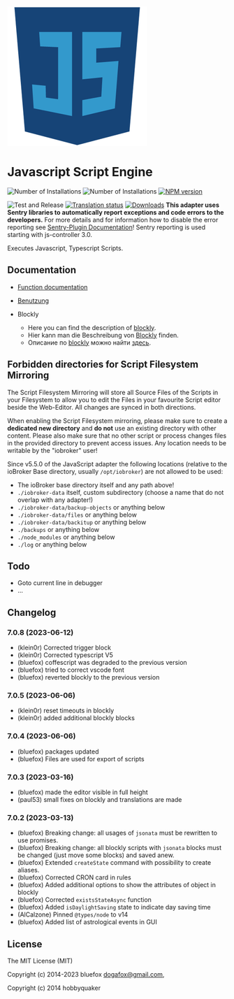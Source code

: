 ![Logo](admin-config/javascript.png)
# Javascript Script Engine

![Number of Installations](http://iobroker.live/badges/javascript-installed.svg)
![Number of Installations](http://iobroker.live/badges/javascript-stable.svg)
[![NPM version](http://img.shields.io/npm/v/iobroker.javascript.svg)](https://www.npmjs.com/package/iobroker.javascript)

![Test and Release](https://github.com/ioBroker/ioBroker.javascript/workflows/Test%20and%20Release/badge.svg)
[![Translation status](https://weblate.iobroker.net/widgets/adapters/-/javascript/svg-badge.svg)](https://weblate.iobroker.net/engage/adapters/?utm_source=widget)
[![Downloads](https://img.shields.io/npm/dm/iobroker.javascript.svg)](https://www.npmjs.com/package/iobroker.javascript)
**This adapter uses Sentry libraries to automatically report exceptions and code errors to the developers.** For more details and for information how to disable the error reporting see [Sentry-Plugin Documentation](https://github.com/ioBroker/plugin-sentry#plugin-sentry)! Sentry reporting is used starting with js-controller 3.0.

Executes Javascript, Typescript Scripts.

## Documentation
* [Function documentation](docs/en/javascript.md)

* [Benutzung](docs/de/usage.md)

* Blockly
  * Here you can find the description of [blockly](docs/en/blockly.md). 
  * Hier kann man die Beschreibung von [Blockly](docs/de/blockly.md) finden. 
  * Описание по [blockly](docs/ru/blockly.md) можно найти [здесь](docs/ru/blockly.md).

## Forbidden directories for Script Filesystem Mirroring
The Script Filesystem Mirroring will store all Source Files of the Scripts in your Filesystem to allow you to edit the Files in your favourite Script editor beside the Web-Editor. All changes are synced in both directions.

When enabling the Script Filesystem mirroring, please make sure to create a **dedicated new directory** and **do not** use an existing directory with other content. Please also make sure that no other script or process changes files in the provided directory to prevent access issues.
Any location needs to be writable by the "iobroker" user!

Since v5.5.0 of the JavaScript adapter the following locations (relative to the ioBroker Base directory, usually `/opt/iobroker`) are not allowed to be used:
* The ioBroker base directory itself and any path above!
* `./iobroker-data` itself, custom subdirectory (choose a name that do not overlap with any adapter!)
* `./iobroker-data/backup-objects` or anything below
* `./iobroker-data/files` or anything below
* `./iobroker-data/backitup` or anything below
* `./backups` or anything below
* `./node_modules` or anything below
* `./log` or anything below

## Todo
- Goto current line in debugger
- ...

## Changelog
<!--
	### **WORK IN PROGRESS**
-->
### 7.0.8 (2023-06-12)
* (klein0r) Corrected trigger block
* (klein0r) Corrected typescript V5
* (bluefox) coffescript was degraded to the previous version
* (bluefox) tried to correct vscode font
* (bluefox) reverted blockly to the previous version

### 7.0.5 (2023-06-06)
* (klein0r) reset timeouts in blockly
* (klein0r) added additional blockly blocks

### 7.0.4 (2023-06-06)
* (bluefox) packages updated
* (bluefox) Files are used for export of scripts

### 7.0.3 (2023-03-16)
* (bluefox) made the editor visible in full height
* (paul53) small fixes on blockly and translations are made

### 7.0.2 (2023-03-13)
* (bluefox) Breaking change: all usages of `jsonata` must be rewritten to use promises.
* (bluefox) Breaking change: all blockly scripts with `jsonata` blocks must be changed (just move some blocks) and saved anew.
* (bluefox) Extended `createState` command with possibility to create aliases. 
* (bluefox) Corrected CRON card in rules 
* (bluefox) Added additional options to show the attributes of object in blockly
* (bluefox) Corrected `existsStateAsync` function
* (bluefox) Added `isDaylightSaving` state to indicate day saving time
* (AlCalzone) Pinned `@types/node` to v14
* (bluefox) Added list of astrological events in GUI

## License
The MIT License (MIT)

Copyright (c) 2014-2023 bluefox <dogafox@gmail.com>,

Copyright (c) 2014      hobbyquaker
